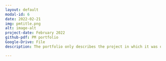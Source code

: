 ```yaml
---
layout: default
modal-id: 6
date: 2022-02-21
img: pmtitle.png
alt: image-alt
project-date: February 2022
github-pdf: PM portfolio
Google-Drive: File
description: The portfolio only describes the project in which it was developed. Projects in development are not saved as documents for security reasons. I want you to talk about questions you have in the Daemon Project through an interview.<img src="/img/portfolio/ARppt1.png" alt="alt text" width="800"/><br><br><img src="/img/portfolio/ARppt2.png" alt="alt text" width="800" /><br><br><img src="/img/portfolio/ARppt3.png" alt="alt text" width="800"/><br><br><a href="https://github.com/AgiRang/AgiRang.github.io/blob/master/PM_%EC%9D%B4%EB%A0%A5%EC%84%9C.pdf">PM resume is here</a>                         

---
```


